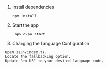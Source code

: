 
1. Install dependencies

   ```bash
   npm install
   ```

2. Start the app

   ```bash
    npx expo start
   ```

3. Changing the Language Configuration

```
Open i18n/index.ts.
Locate the fallbackLng option.
Update "en-US" to your desired language code.
```
